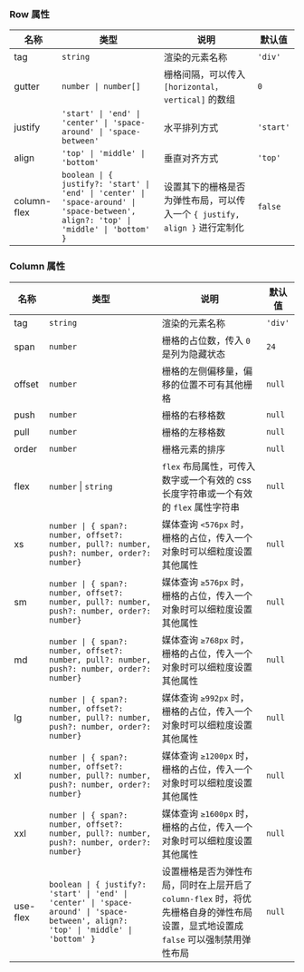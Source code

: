 ### Row 属性

| 名称        | 类型              | 说明                                                                             | 默认值  |
| ----------- | ----------------- | -------------------------------------------------------------------------------- | ------- |
| tag         | `string`            | 渲染的元素名称                                                                   | `'div'`   |
| gutter      | `number \| number[]`   | 栅格间隔，可以传入 `[horizontal，vertical]` 的数组                               | `0`       |
| justify     | `'start' \| 'end' \| 'center' \| 'space-around' \| 'space-between'`            | 水平排列方式 | `'start'` |
| align       | `'top' \| 'middle' \| 'bottom'`            | 垂直对齐方式                                | `'top'`   |
| column-flex | `boolean \| { justify?: 'start' \| 'end' \| 'center' \| 'space-around' \| 'space-between', align?: 'top' \| 'middle' \| 'bottom' }` | 设置其下的栅格是否为弹性布局，可以传入一个 `{ justify, align }` 进行定制化       | `false`   |

### Column 属性

| 名称     | 类型              | 说明                                                                                                                               | 默认值 |
| -------- | ----------------- | ---------------------------------------------------------------------------------------------------------------------------------- | ------ |
| tag      | `string`            | 渲染的元素名称                                                                                                                     | `'div'`  |
| span     | `number`            | 栅格的占位数，传入 `0` 是列为隐藏状态                                                                                                | `24`     |
| offset   | `number`            | 栅格的左侧偏移量，偏移的位置不可有其他栅格                                                                                         | `null`      |
| push     | `number`            | 栅格的右移格数                                                                                                                     | `null`      |
| pull     | `number`            | 栅格的左移格数                                                                                                                     | `null`      |
| order    | `number`            | 栅格元素的排序                                                                                                                     | `null`      |
| flex     | `number` \| `string`  | `flex` 布局属性，可传入数字或一个有效的 css 长度字符串或一个有效的 `flex` 属性字符串                                                   | `null`   |
| xs       | `number \| { span?: number, offset?: number, pull?: number, push?: number, order?: number}`  | 媒体查询 `<576px` 时，栅格的占位，传入一个对象时可以细粒度设置其他属性                                                             | `null`   |
| sm       | `number \| { span?: number, offset?: number, pull?: number, push?: number, order?: number}`  | 媒体查询 `≥576px` 时，栅格的占位，传入一个对象时可以细粒度设置其他属性                                                             | `null`   |
| md       | `number \| { span?: number, offset?: number, pull?: number, push?: number, order?: number}`  | 媒体查询 `≥768px` 时，栅格的占位，传入一个对象时可以细粒度设置其他属性                                                             | `null`   |
| lg       | `number \| { span?: number, offset?: number, pull?: number, push?: number, order?: number}`  | 媒体查询 `≥992px` 时，栅格的占位，传入一个对象时可以细粒度设置其他属性                                                             | `null`   |
| xl       | `number \| { span?: number, offset?: number, pull?: number, push?: number, order?: number}`  | 媒体查询 `≥1200px` 时，栅格的占位，传入一个对象时可以细粒度设置其他属性                                                            | `null`   |
| xxl      | `number \| { span?: number, offset?: number, pull?: number, push?: number, order?: number}`  | 媒体查询 `≥1600px` 时，栅格的占位，传入一个对象时可以细粒度设置其他属性                                                            | `null`   |
| use-flex | `boolean \| { justify?: 'start' \| 'end' \| 'center' \| 'space-around' \| 'space-between', align?: 'top' \| 'middle' \| 'bottom' }` | 设置栅格是否为弹性布局，同时在上层开启了 `column-flex` 时，将优先栅格自身的弹性布局设置，显式地设置成 `false` 可以强制禁用弹性布局 | `null`   |

